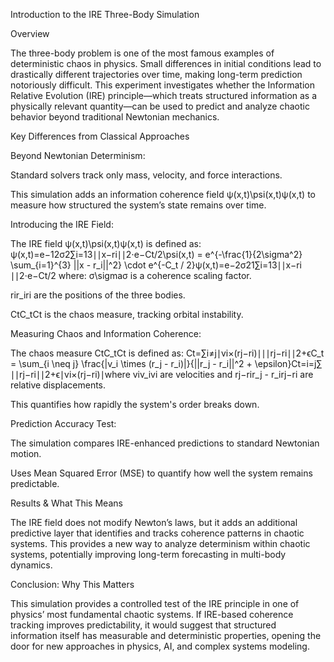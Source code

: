Introduction to the IRE Three-Body Simulation

Overview

The three-body problem is one of the most famous examples of deterministic chaos in physics. Small differences in initial conditions lead to drastically different trajectories over time, making long-term prediction notoriously difficult.
This experiment investigates whether the Information Relative Evolution (IRE) principle—which treats structured information as a physically relevant quantity—can be used to predict and analyze chaotic behavior beyond traditional Newtonian mechanics.

Key Differences from Classical Approaches

Beyond Newtonian Determinism:

Standard solvers track only mass, velocity, and force interactions.

This simulation adds an information coherence field ψ(x,t)\psi(x,t)ψ(x,t) to measure how structured the system’s state remains over time.

Introducing the IRE Field:

The IRE field ψ(x,t)\psi(x,t)ψ(x,t) is defined as: ψ(x,t)=e−12σ2∑i=13∣∣x−ri∣∣2⋅e−Ct/2\psi(x,t) = e^{-\frac{1}{2\sigma^2} \sum_{i=1}^{3} ||x - r_i||^2} \cdot e^{-C_t / 2}ψ(x,t)=e−2σ21​∑i=13​∣∣x−ri​∣∣2⋅e−Ct​/2 where:
σ\sigmaσ is a coherence scaling factor.

rir_iri​ are the positions of the three bodies.

CtC_tCt​ is the chaos measure, tracking orbital instability.

Measuring Chaos and Information Coherence:

The chaos measure CtC_tCt​ is defined as: Ct=∑i≠j∣vi×(rj−ri)∣∣∣rj−ri∣∣2+ϵC_t = \sum_{i \neq j} \frac{|v_i \times (r_j - r_i)|}{||r_j - r_i||^2 + \epsilon}Ct​=i=j∑​∣∣rj​−ri​∣∣2+ϵ∣vi​×(rj​−ri​)∣​ where viv_ivi​ are velocities and rj−rir_j - r_irj​−ri​ are relative displacements.

This quantifies how rapidly the system's order breaks down.

Prediction Accuracy Test:

The simulation compares IRE-enhanced predictions to standard Newtonian motion.

Uses Mean Squared Error (MSE) to quantify how well the system remains predictable.

Results & What This Means

The IRE field does not modify Newton’s laws, but it adds an additional predictive layer that identifies and tracks coherence patterns in chaotic systems.
This provides a new way to analyze determinism within chaotic systems, potentially improving long-term forecasting in multi-body dynamics.

Conclusion: Why This Matters

This simulation provides a controlled test of the IRE principle in one of physics’ most fundamental chaotic systems. If IRE-based coherence tracking improves predictability, it would suggest that structured information itself has measurable and deterministic properties, opening the door for new approaches in physics, AI, and complex systems modeling.
